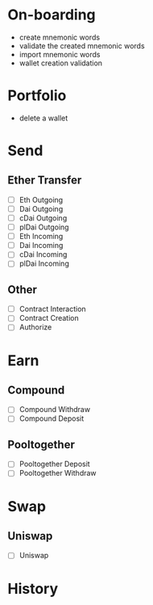 # On-boarding
- create mnemonic words
- validate the created mnemonic words
- import mnemonic words
- wallet creation validation


# Portfolio
- delete a wallet

# Send
## Ether Transfer
- [ ] Eth Outgoing
- [ ] Dai Outgoing
- [ ] cDai Outgoing
- [ ] plDai Outgoing
- [ ] Eth Incoming
- [ ] Dai Incoming
- [ ] cDai Incoming
- [ ] plDai Incoming

## Other
- [ ] Contract Interaction
- [ ] Contract Creation
- [ ] Authorize

# Earn
## Compound
- [ ] Compound Withdraw
- [ ] Compound Deposit

## Pooltogether
- [ ] Pooltogether Deposit
- [ ] Pooltogether Withdraw

# Swap
## Uniswap
- [ ] Uniswap

# History

